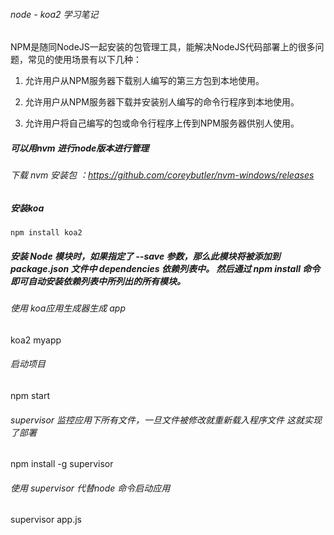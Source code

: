 ###### node - koa2 学习笔记

NPM是随同NodeJS一起安装的包管理工具，能解决NodeJS代码部署上的很多问题，常见的使用场景有以下几种：

1. 允许用户从NPM服务器下载别人编写的第三方包到本地使用。

2. 允许用户从NPM服务器下载并安装别人编写的命令行程序到本地使用。

3. 允许用户将自己编写的包或命令行程序上传到NPM服务器供别人使用。

##### 可以用nvm 进行node版本进行管理

###### 下载 nvm 安装包 ：https://github.com/coreybutler/nvm-windows/releases

##### 安装koa

```
npm install koa2
```

##### 安装 Node 模块时，如果指定了 --save 参数，那么此模块将被添加到 package.json 文件中 dependencies 依赖列表中。 然后通过 npm install 命令即可自动安装依赖列表中所列出的所有模块。

###### 使用 koa应用生成器生成 app

koa2 myapp

###### 启动项目

npm start

###### supervisor 监控应用下所有文件，一旦文件被修改就重新载入程序文件 这就实现了部署

npm install -g supervisor

###### 使用 supervisor 代替node 命令启动应用

supervisor app.js
